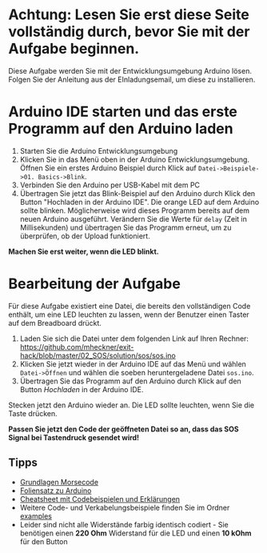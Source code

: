 # Achtung: Lesen Sie erst diese Seite vollständig durch, bevor Sie mit der Aufgabe beginnen.
Diese Aufgabe werden Sie mit der Entwicklungsumgebung Arduino lösen.
Folgen Sie der Anleitung aus der EInladungsemail, um diese zu installieren.

# Arduino IDE starten und das erste Programm auf den Arduino laden
1. Starten Sie die Arduino Entwicklungsumgebung
2. Klicken Sie in das Menü oben in der Arduino Entwicklungsumgebung. Öffnen Sie ein erstes Arduino Beispiel durch Klick auf `Datei->Beispiele->01. Basics->Blink`.
3. Verbinden Sie den Arduino per USB-Kabel mit dem PC
4. Übertragen Sie jetzt das Blink-Beispiel auf den Arduino durch Klick den Button "Hochladen in der Arduino IDE". Die orange LED auf dem Arduino sollte blinken. Möglicherweise wird dieses Programm bereits auf dem neuen Arduino ausgeführt. Verändern Sie die Werte für `delay` (Zeit in Millisekunden) und übertragen Sie das Programm erneut, um zu überprüfen, ob der Upload funktioniert.

**Machen Sie erst weiter, wenn die LED blinkt.**

# Bearbeitung der Aufgabe
Für diese Aufgabe existiert eine Datei, die bereits den vollständigen Code enthält, um eine LED leuchten zu lassen, wenn der Benutzer einen Taster auf dem Breadboard drückt.

1. Laden Sie sich die Datei unter dem folgenden Link auf Ihren Rechner: https://github.com/mheckner/exit-hack/blob/master/02_SOS/solution/sos/sos.ino
2. Klicken Sie jetzt wieder in der Arduino IDE auf das Menü und wählen `Datei->Öffnen` und wählen die soeben heruntergeladene Datei `sos.ino`. 
4. Übertragen Sie das Programm auf den Arduino durch Klick auf den Button *Hochladen* in der Arduino IDE.

Stecken jetzt den Arduino wieder an. Die LED sollte leuchten, wenn Sie die Taste drücken.

**Passen Sie jetzt den Code der geöffneten Datei so an, dass das SOS Signal bei Tastendruck gesendet wird!**

## Tipps
* [Grundlagen Morsecode](https://github.com/mheckner/exit-hack/blob/master/02_SOS/morsecode.md)
* [Foliensatz zu Arduino](https://github.com/mheckner/exit-hack/tree/master/02_SOS/slides)
* [Cheatsheet mit Codebeispielen und Erklärungen](https://github.com/mheckner/exit-hack/blob/master/02_SOS/cheatsheet_arduino.md)
* Weitere Code- und Verkabelungsbeispiele finden Sie im Ordner [examples](https://github.com/mheckner/exit-hack/tree/master/02_SOS/examples)
* Leider sind nicht alle Widerstände farbig identisch codiert - Sie benötigen einen **220 Ohm** Widerstand für die LED und einen **10 kOhm** für den Button

